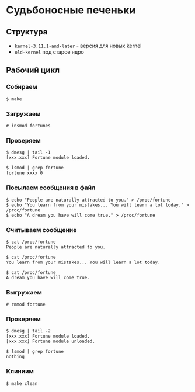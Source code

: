 # Судьбоносные печеньки

## Структура

* `kernel-3.11.1-and-later` - версия для новых kernel
* `old-kernel` под старое ядро

## Рабочий цикл

### Собираем

```
$ make
```

### Загружаем

```
# insmod fortunes
```

### Проверяем

```
$ dmesg | tail -1
[xxx.xxx] Fortune module loaded.
```

```
$ lsmod | grep fortune
fortune xxxx 0
```

### Посылаем сообщения в файл

```
$ echo "People are naturally attracted to you." > /proc/fortune
$ echo "You learn from your mistakes... You will learn a lot today." > /proc/fortune
$ echo "A dream you have will come true." > /proc/fortune
```

### Считываем сообщение

```
$ cat /proc/fortune
People are naturally attracted to you.
```
```
$ cat /proc/fortune
You learn from your mistakes... You will learn a lot today.
```
```
$ cat /proc/fortune
A dream you have will come true.
```

### Выгружаем

```
# rmmod fortune
```

### Проверяем

```
$ dmesg | tail -2
[xxx.xxx] Fortune module loaded.
[xxx.xxx] Fortune module unloaded.
```

```
$ lsmod | grep fortune
nothing
```

### Клиниим

```
$ make clean
```
